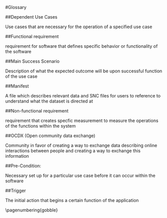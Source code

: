 #Glossary

##Dependent Use Cases

  Use cases that are necessary for the operation of a specified use case

##Functional requirement

  requirement for software that defines specific behavior or functionality of the software
  
##Main Success Scenario

  Description of what the expected outcome will be upon successful function of the use case
  
##Manifest

  A file which describes relevant data and SNC files for users to reference to understand what the dataset is directed at
  
##Non-functional requirement

  requirement that creates specfic measurement to measure the operations of the functions within the system

##OCDX (Open community data exchange)

  Community in favor of creating a way to exchange data describing online interactions between people and creating a way to exchange this information
  
##Pre-Condition:

  Necessary set up for a particular use case before it can occur within the software
  
##Trigger

  The initial action that begins a certain function of the application
  
  \pagenumbering{gobble}
